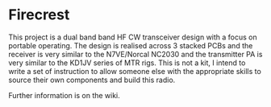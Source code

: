 # Firecrest
This project is a dual band band HF CW transceiver design with a focus on portable operating. The design is realised across 3 stacked PCBs and the receiver is very similar to the N7VE/Norcal NC2030 and the transmitter PA is very similar to the KD1JV series of MTR rigs. This is not a kit, I intend to write a set of instruction to allow someone else with the appropriate skills to source their own components and build this radio.

Further information is on the wiki.
